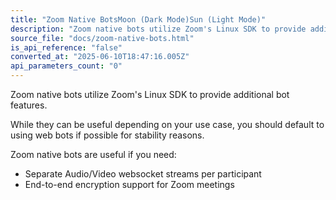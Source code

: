```yaml
---
title: "Zoom Native BotsMoon (Dark Mode)Sun (Light Mode)"
description: "Zoom native bots utilize Zoom's Linux SDK to provide additional bot features. While they can be useful depending on your use case, you should default to using web bots if possible for stability reasons. Zoom native bots are useful if you need: Separate Audio/Video websocket streams per participant E..."
source_file: "docs/zoom-native-bots.html"
is_api_reference: "false"
converted_at: "2025-06-10T18:47:16.005Z"
api_parameters_count: "0"
---
```

Zoom native bots utilize Zoom's Linux SDK to provide additional bot features.

While they can be useful depending on your use case, you should default to using web bots if possible for stability reasons.

Zoom native bots are useful if you need:
- Separate Audio/Video websocket streams per participant
- End-to-end encryption support for Zoom meetings
